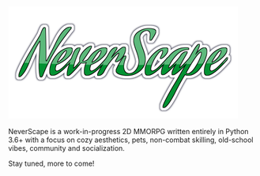 ![logo](NeverScape_logo_tmp.png)

NeverScape is a work-in-progress 2D MMORPG written entirely in Python 3.6+ with a focus on cozy aesthetics, pets, non-combat skilling, old-school vibes, community and socialization.

Stay tuned, more to come!
